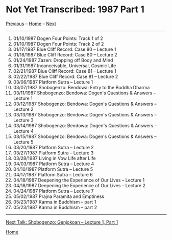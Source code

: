 <a name="0"></a>
# Not Yet Transcribed: 1987 Part 1

[Previous](unfinished-1986#0) – 
[Home](index#1987) – 
[Next](1987-06-06-Shobogenzo-Genjokoan-Lecture1-Part1#0)

---
1. 01/10/1987	Dogen Four Points: Track 1 of 2	
1. 01/10/1987	Dogen Four Points: Track 2 of 2
1. 01/17/1987	Blue Cliff Record: Case 80 – Lecture 1
1. 01/18/1987	Blue Cliff Record: Case 80 – Lecture 2
1. 01/24/1987	Zazen: Dropping off Body and Mind
1. 01/31/1987	Inconceivable, Universal, Cosmic Life
1. 02/21/1987	Blue Cliff Record: Case 81 – Lecture 1
1. 02/22/1987	Blue Cliff Record: Case 81 – Lecture 2
1. 03/06/1987	Platform Sutra – Lecture 1
1. 03/07/1987	Shobogenzo: Bendowa: Entry to the Buddha Dharma
1. 03/11/1987	Shobogenzo: Bendowa: Dogen's Questions & Answers – Lecture 1	
1. 03/12/1987	Shobogenzo: Bendowa: Dogen's Questions & Answers – Lecture 2
1. 03/13/1987	Shobogenzo: Bendowa: Dogen's Questions & Answers – Lecture 3	
1. 03/14/1987	Shobogenzo: Bendowa: Dogen's Questions & Answers – Lecture 4	
1. 03/15/1987	Shobogenzo: Bendowa: Dogen's Questions & Answers – Lecture 5	
1. 03/20/1987	Platform Sutra – Lecture 2	
1. 03/27/1987	Platform Sutra – Lecture 3	
1. 03/28/1987	Living in Vow Life after Life	
1. 04/03/1987	Platform Sutra – Lecture 4	
1. 04/10/1987	Platform Sutra – Lecture 5	
1. 04/17/1987	Platform Sutra – Lecture 6	
1. 04/18/1987	Deepening the Experience of Our Lives – Lecture 1	
1. 04/18/1987	Deepening the Experience of Our Lives – Lecture 2
1. 04/24/1987	Platform Sutra – Lecture 7	
1. 05/02/1987	Prajna Paramita and Emptiness	
1. 05/23/1987	Karma in Buddhism – part 1
1. 05/23/1987	Karma in Buddhism – part 2

---
[Next Talk: Shobogenzo: Genjokoan – Lecture 1, Part 1](1987-06-06-Shobogenzo-Genjokoan-Lecture1-Part1#0)

[Home](index#1987)
